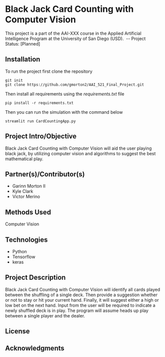 # Black Jack Card Counting with Computer Vision
This project is a part of the AAI-XXX course in the Applied Artificial Intelligence Program at the University of San Diego (USD). 
-- Project Status: [Planned]

## Installation
To run the project first clone the repository

```
git init
git clone https://github.com/gmorton2/AAI_521_Final_Project.git
```
Then install all requirements using the *requirements.txt* file

```
pip install -r requirements.txt
```
Then you can run the simulation with the command below

```
streamlit run CardCountingApp.py
```
 
## Project Intro/Objective

Black Jack Card Counting with Computer Vision will aid the user playing black jack, by utilizing computer vision and algorithms to suggest the best mathematical play.

## Partner(s)/Contributor(s)
- Garinn Morton II
- Kyle Clark
- Victor Merino

## Methods Used
Computer Vision

## Technologies
- Python
- Tensorflow
- keras

## Project Description
Black Jack Card Counting with Computer Vision will identify all cards played between the shuffling of a single deck. Then provide a suggestion whether or not to stay or hit your current hand. Finally, it will suggest either a high or low bet on the next hand. Input from the user will be required to indicate a newly shuffled deck is in play. The program will assume heads up play between a single player and the dealer.

## License

## Acknowledgments
